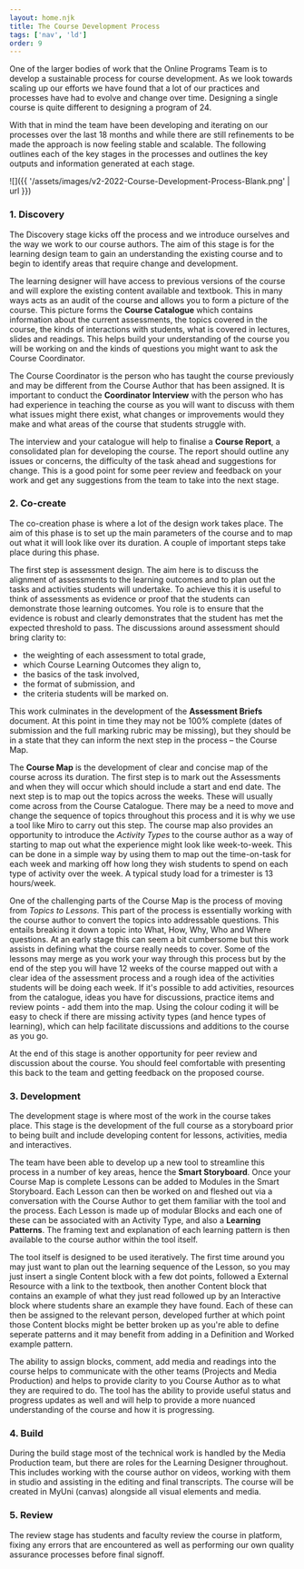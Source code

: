 ```yaml
---
layout: home.njk
title: The Course Development Process
tags: ['nav', 'ld']
order: 9
---
```



One of the larger bodies of work that the Online Programs Team is to develop a sustainable process for course development. As we look towards scaling up our efforts we have found that a lot of our practices and processes have had to evolve and change over time. Designing a single course is quite different to designing a program of 24. 

With that in mind the team have been developing and iterating on our processes over the last 18 months and while there are still refinements to be made the approach is now feeling stable and scalable. The following outlines each of the key stages in the processes and outlines the key outputs and information generated at each stage. 

![]({{ '/assets/images/v2-2022-Course-Development-Process-Blank.png' | url }})

### 1. Discovery
The Discovery stage kicks off the process and we introduce ourselves and the way we work to our course authors. The aim of this stage is for the learning design team to gain an understanding the existing course and to begin to identify areas that require change and development. 

The learning designer will have access to previous versions of the course and will explore the existing content available and textbook. This in many ways acts as an audit of the course and allows you to form a picture of the course. This picture forms the **Course Catalogue** which contains information about the current assessments, the topics covered in the course, the kinds of interactions with students, what is covered in lectures, slides and readings. This helps build your understanding of the course you will be working on and the kinds of questions you might want to ask the Course Coordinator. 

The Course Coordinator is the person who has taught the course previously and may be different from the Course Author that has been assigned. It is important to conduct the **Coordinator Interview** with the person who has had experience in teaching the course as you will want to discuss with them what issues might there exist, what changes or improvements would they make and what areas of the course that students struggle with. 

The interview and your catalogue will help to finalise a **Course Report**, a consolidated plan for developing the course. The report should outline any issues or concerns, the difficulty of the task ahead and suggestions for change. This is a good point for some peer review and feedback on your work and get any suggestions from the team to take into the next stage. 

### 2. Co-create
The co-creation phase is where a lot of the design work takes place. The aim of this phase is to set up the main parameters of the course and to map out what it will look like over its duration. A couple of important steps take place during this phase. 

The first step is assessment design. The aim here is to discuss the alignment of assessments to the learning outcomes and to plan out the tasks and activities students will undertake. To achieve this it is useful to think of assessments as evidence or proof that the students can demonstrate those learning outcomes. You role is to ensure that the evidence is robust and clearly demonstrates that the student has met the expected threshold to pass. The discussions around assessment should bring clarity to:

- the weighting of each assessment to total grade, 
- which Course Learning Outcomes they align to, 
- the basics of the task involved, 
- the format of submission, and 
- the criteria students will be marked on. 

This work culminates in the development of the **Assessment Briefs** document. At this point in time they may not be 100% complete (dates of submission and the full marking rubric may be missing), but they should be in a state that they can inform the next step in the process – the Course Map. 

The **Course Map** is the development of clear and concise map of the course across its duration. The first step is to mark out the Assessments and when they will occur which should include a start and end date. The next step is to map out the topics across the weeks. These will usually come across from the Course Catalogue. There may be a need to move and change the sequence of topics throughout this process and it is why we use a tool like Miro to carry out this step. The course map also provides an opportunity to introduce the *Activity Types* to the course author as a way of starting to map out what the experience might look like week-to-week. This can be done in a simple way by using them to map out the time-on-task for each week and marking off how long they wish students to spend on each type of activity over the week. A typical study load for a trimester is 13 hours/week. 

One of the challenging parts of the Course Map is the process of moving from *Topics to Lessons*. This part of the process is essentially working with the course author to convert the topics into addressable questions. This entails breaking it down a topic into What, How, Why, Who and Where questions. At an early stage this can seem a bit cumbersome but this work assists in defining what the course really needs to cover. Some of the lessons may merge as you work your way through this process but by the end of the step you will have 12 weeks of the course mapped out with a clear idea of the assessment process and a rough idea of the activities students will be doing each week. If it's possible to add activities, resources from the catalogue, ideas you have for discussions, practice items and review points - add them into the map. Using the colour coding it will be easy to check if there are missing activity types (and hence types of learning), which can help facilitate discussions and additions to the course as you go. 

At the end of this stage is another opportunity for peer review and discussion about the course. You should feel comfortable with presenting this back to the team and getting feedback on the proposed course. 

### 3. Development
The development stage is where most of the work in the course takes place. This stage is the development of the full course as a storyboard prior to being built and include developing content for lessons, activities, media and interactives. 

The team have been able to develop up a new tool to streamline this process in a number of key areas, hence the **Smart Storyboard**. Once your Course Map is complete Lessons can be added to Modules in the Smart Storyboard. Each Lesson can then be worked on and fleshed out via a conversation with the Course Author to get them familiar with the tool and the process. Each Lesson is made up of modular Blocks and each one of these can be associated with an Activity Type, and also a **Learning Patterns**. The framing text and explanation of each learning pattern is then available to the course author within the tool itself. 

The tool itself is designed to be used iteratively. The first time around you may just want to plan out the learning sequence of the Lesson, so you may just insert a single Content block with a few dot points, followed a External Resource with a link to the textbook, then another Content block that contains an example of what they just read followed up by an Interactive block where students share an example they have found. Each of these can then be assigned to the relevant person, developed further at which point those Content blocks might be better broken up as you're able to define seperate patterns and it may benefit from adding in a Definition and Worked example pattern. 

The ability to assign blocks, comment, add media and readings into the course helps to communicate with the other teams (Projects and Media Production) and helps to provide clarity to you Course Author as to what they are required to do. The tool has the ability to provide useful status and progress updates as well and will help to provide a more nuanced understanding of the course and how it is progressing. 

### 4. Build
During the build stage most of the technical work is handled by the Media Production team, but there are roles for the Learning Designer throughout. This includes working with the course author on videos, working with them in studio and assisting in the editing and final transcripts. The course will be created in MyUni (canvas) alongside all visual elements and media. 

### 5. Review
The review stage has students and faculty review the course in platform, fixing any errors that are encountered as well as performing our own quality assurance processes before final signoff. 
